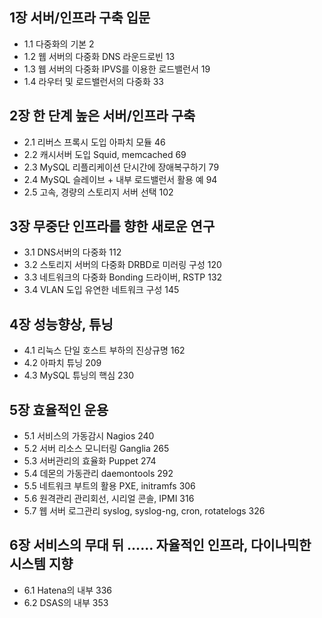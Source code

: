 ## 1장 서버/인프라 구축 입문
* 1.1 다중화의 기본 2
* 1.2 웹 서버의 다중화 DNS 라운드로빈 13
* 1.3 웹 서버의 다중화 IPVS를 이용한 로드밸런서 19
* 1.4 라우터 및 로드밸런서의 다중화 33

## 2장 한 단계 높은 서버/인프라 구축
* 2.1 리버스 프록시 도입 아파치 모듈 46
* 2.2 캐시서버 도입 Squid, memcached 69
* 2.3 MySQL 리플리케이션 단시간에 장애복구하기 79
* 2.4 MySQL 슬레이브 + 내부 로드밸런서 활용 예 94
* 2.5 고속, 경량의 스토리지 서버 선택 102

## 3장 무중단 인프라를 향한 새로운 연구
* 3.1 DNS서버의 다중화 112
* 3.2 스토리지 서버의 다중화 DRBD로 미러링 구성 120
* 3.3 네트워크의 다중화 Bonding 드라이버, RSTP 132
* 3.4 VLAN 도입 유연한 네트워크 구성 145

## 4장 성능향상, 튜닝
* 4.1 리눅스 단일 호스트 부하의 진상규명 162
* 4.2 아파치 튜닝 209
* 4.3 MySQL 튜닝의 핵심 230

## 5장 효율적인 운용
* 5.1 서비스의 가동감시 Nagios 240
* 5.2 서버 리소스 모니터링 Ganglia 265
* 5.3 서버관리의 효율화 Puppet 274
* 5.4 데몬의 가동관리 daemontools 292
* 5.5 네트워크 부트의 활용 PXE, initramfs 306
* 5.6 원격관리 관리회선, 시리얼 콘솔, IPMI 316
* 5.7 웹 서버 로그관리 syslog, syslog-ng, cron, rotatelogs 326

## 6장 서비스의 무대 뒤 …… 자율적인 인프라, 다이나믹한 시스템 지향
* 6.1 Hatena의 내부 336
* 6.2 DSAS의 내부 353